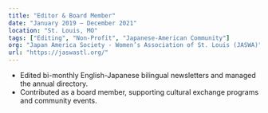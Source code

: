 ```yaml
---
title: "Editor & Board Member"
date: "January 2019 – December 2021"
location: "St. Louis, MO"
tags: ["Editing", "Non-Profit", "Japanese-American Community"]
org: "Japan America Society - Women’s Association of St. Louis (JASWA)"
url: "https://jaswastl.org/"
---
```


- Edited bi-monthly English-Japanese bilingual newsletters and managed the annual directory. 
- Contributed as a board member, supporting cultural exchange programs and community events.
